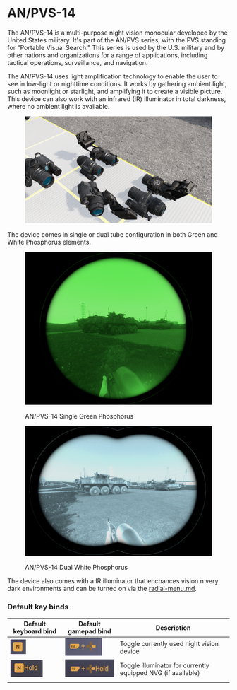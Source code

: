 # AN/PVS-14

The AN/PVS-14 is a multi-purpose night vision monocular developed by the United States military. It's part of the AN/PVS series, with the PVS standing for "Portable Visual Search." This series is used by the U.S. military and by other nations and organizations for a range of applications, including tactical operations, surveillance, and navigation.

The AN/PVS-14 uses light amplification technology to enable the user to see in low-light or nighttime conditions. It works by gathering ambient light, such as moonlight or starlight, and amplifying it to create a visible picture. This device can also work with an infrared (IR) illuminator in total darkness, where no ambient light is available.

<figure><img src="../../../.gitbook/assets/image (15).png" alt=""><figcaption></figcaption></figure>

The device comes in single or dual tube configuration in both Green and White Phosphorus elements.

<figure><img src="../../../.gitbook/assets/image (14).png" alt=""><figcaption><p>AN/PVS-14 Single Green Phosphorus</p></figcaption></figure>

<figure><img src="../../../.gitbook/assets/image (12).png" alt=""><figcaption><p>AN/PVS-14 Dual White Phosphorus</p></figcaption></figure>

The device also comes with a IR illuminator that enchances vision n very dark environments and can be turned on via the [radial-menu.md](../../general-systems/radial-menu.md "mention").

### Default key binds

| Default keyboard bind                         | Default gamepad bind                          | Description                                                  |
| --------------------------------------------- | --------------------------------------------- | ------------------------------------------------------------ |
| ![](../../../.gitbook/assets/image.png)       | ![](<../../../.gitbook/assets/image (3).png>) | Toggle currently used night vision device                    |
| ![](<../../../.gitbook/assets/image (1).png>) | ![](<../../../.gitbook/assets/image (2).png>) | Toggle illuminator for currently equipped NVG (if available) |
|                                               |                                               |                                                              |
